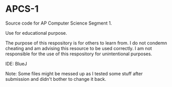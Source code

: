 # APCS-1

Source code for AP Computer Science Segment 1. 

Use for educational purpose.

The purpose of this respository is for others to learn from. 
I do not condemn cheating and am advising this resource to be used correctly. 
I am not responsible for the use of this respository for unintentional purposes.  

IDE: BlueJ

Note: Some files might be messed up as I tested some stuff after submission and didn't bother to change it back. 

